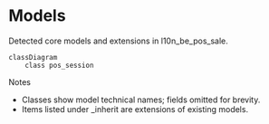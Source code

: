 # Models

Detected core models and extensions in l10n_be_pos_sale.

```mermaid
classDiagram
    class pos_session
```

Notes
- Classes show model technical names; fields omitted for brevity.
- Items listed under _inherit are extensions of existing models.
